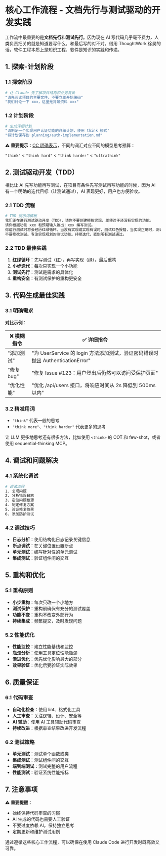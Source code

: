 # 核心工作流程 - 文档先行与测试驱动的开发实践

工作流中最重要的是**文档先行**和**测试先行**。因为现在 AI 写代码几乎毫不费力，人类负责把关的就是知道要写什么，和最后写的对不对。借用 ThoughtWork 徐昊的话，软件工程本质上是知识工程，软件是知识的实践和传递。

## 1. 探索-计划阶段

### 1.1 探索阶段

```bash
# 让 Claude 先了解项目结构和业务背景
"请先阅读项目的主要文件，不要立即开始编码"
"我们讨论一下 xxx，这里是背景资料 xxx"
```

### 1.2 计划阶段

```bash
# 生成详细计划
"请制定一个实现用户认证功能的详细计划，使用 think 模式"
"将计划保存到 planning/auth-implementation.md"
```

⚠️ **重要提示**：[CC 明确表示](https://www.anthropic.com/engineering/claude-code-best-practices)，不同的词汇对应不同的模型思考预算：

`"think"` < `"think hard"` < `"think harder"` < `"ultrathink"`

## 2. 测试驱动开发（TDD）

相比让 AI 先写功能再写测试，在项目有条件先写测试再写功能的时候，因为 AI 有一个明确的迭代目标（让测试通过），AI 表现更好，用户也方便验收。

### 2.1 TDD 流程

```bash
# TDD 提示词模板
我们正在进行测试驱动开发（TDD），请你不要创建模拟实现，即使对于还没有实现的功能。
请你根据功能 xxx 和预期输入输出：xxx 编写测试。
你运行测试时将会经历红绿循环。当没有实现或实现有误时，测试红色报错，当实现正确时，测试绿色通过。
不要修改测试。专注实现规划的测试功能。持续迭代，直到所有测试通过。
```

### 2.2 TDD 最佳实践

1. **红绿循环**：先写测试（红），再写实现（绿），最后重构
2. **小步迭代**：每次只实现一个小功能
3. **测试先行**：测试是需求的具体化
4. **重构安全**：有测试保护的重构更安全

## 3. 代码生成最佳实践

### 3.1 明确需求

**对比示例**：

| ❌ 模糊指令 | ✅ 详细指令 |
|-----------|-----------|
| "添加测试" | "为 UserService 的 login 方法添加测试，验证密码错误时抛出 AuthenticationError" |
| "修复 bug" | "修复 Issue #123：用户登出后仍然可以访问受保护页面" |
| "优化性能" | "优化 /api/users 接口，将响应时间从 2s 降低到 500ms 以内" |

### 3.2 精准用词

- `"think"` 代表一般的思考
- `"think more"`、`"think harder"` 代表更多的思考

让 LLM 更多地思考还有很多方法，比如使用 `<think>` 的 COT 和 few-shot，或者使用 sequential-thinking MCP。

## 4. 调试和问题解决

### 4.1 系统化调试

```bash
# 调试流程
1. 复现问题
2. 分析错误日志
3. 定位问题根源
4. 制定修复方案
5. 验证修复效果
6. 添加防护测试
```

### 4.2 调试技巧

- **日志分析**：使用结构化日志记录关键信息
- **断点调试**：在关键位置设置断点
- **单元测试**：编写针对性的单元测试
- **集成测试**：验证组件间的交互

## 5. 重构和优化

### 5.1 重构原则

- **小步重构**：每次只改一个小地方
- **测试保护**：重构前确保有充分的测试覆盖
- **功能不变**：重构不改变外部行为
- **持续集成**：频繁提交，及时发现问题

### 5.2 性能优化

- **性能监控**：建立性能基线和监控
- **瓶颈分析**：使用工具定位性能瓶颈
- **渐进优化**：优先优化影响最大的部分
- **效果验证**：优化后要验证实际效果

## 6. 质量保证

### 6.1 代码审查

- **自动化检查**：使用 lint、格式化工具
- **人工审查**：关注逻辑、设计、安全等
- **AI 辅助**：使用 AI 工具辅助代码审查
- **持续改进**：根据审查结果改进开发流程

### 6.2 测试策略

- **单元测试**：测试单个函数或类
- **集成测试**：测试组件间的交互
- **端到端测试**：测试完整的用户流程
- **性能测试**：验证系统性能指标

## 7. 注意事项

⚠️ **重要提醒**：
- 始终保持代码审查的习惯
- AI 生成的代码也需要人工验证
- 不要过度依赖 AI，保持独立思考
- 定期更新和维护测试用例

通过遵循这些核心工作流程，可以确保在使用 Claude Code 进行开发时既高效又可靠。
